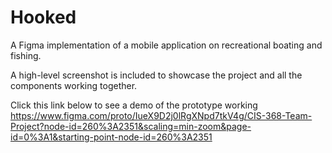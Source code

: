 # Hooked
A Figma implementation of a mobile application on recreational boating and fishing.

A high-level screenshot is included to showcase the project and all the components working together.

Click this link below to see a demo of the prototype working
https://www.figma.com/proto/IueX9D2j0lRgXNpd7tkV4g/CIS-368-Team-Project?node-id=260%3A2351&scaling=min-zoom&page-id=0%3A1&starting-point-node-id=260%3A2351
